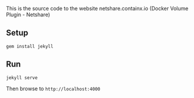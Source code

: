 This is the source code to the website netshare.containx.io (Docker Volume Plugin - Netshare)

## Setup

```
gem install jekyll
```

## Run

```
jekyll serve
```

Then browse to `http://localhost:4000`
